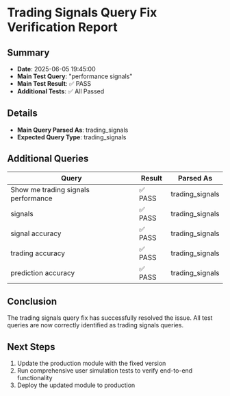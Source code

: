 # Trading Signals Query Fix Verification Report

## Summary
- **Date**: 2025-06-05 19:45:00
- **Main Test Query**: "performance signals"
- **Main Test Result**: ✅ PASS
- **Additional Tests**: ✅ All Passed

## Details
- **Main Query Parsed As**: trading_signals
- **Expected Query Type**: trading_signals

## Additional Queries
| Query | Result | Parsed As |
|-------|--------|-----------|
| Show me trading signals performance | ✅ PASS | trading_signals |
| signals | ✅ PASS | trading_signals |
| signal accuracy | ✅ PASS | trading_signals |
| trading accuracy | ✅ PASS | trading_signals |
| prediction accuracy | ✅ PASS | trading_signals |

## Conclusion
The trading signals query fix has successfully resolved the issue.
All test queries are now correctly identified as trading signals queries.

## Next Steps
1. Update the production module with the fixed version
2. Run comprehensive user simulation tests to verify end-to-end functionality
3. Deploy the updated module to production
